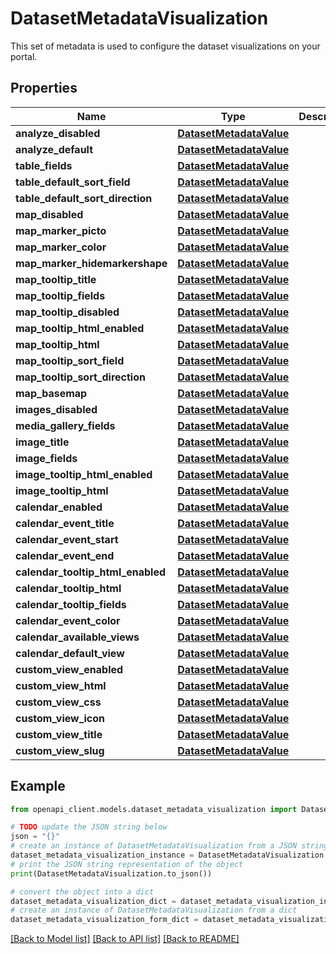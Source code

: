 # DatasetMetadataVisualization

This set of metadata is used to configure the dataset visualizations on your portal.

## Properties

Name | Type | Description | Notes
------------ | ------------- | ------------- | -------------
**analyze_disabled** | [**DatasetMetadataValue**](DatasetMetadataValue.md) |  | [optional] 
**analyze_default** | [**DatasetMetadataValue**](DatasetMetadataValue.md) |  | [optional] 
**table_fields** | [**DatasetMetadataValue**](DatasetMetadataValue.md) |  | [optional] 
**table_default_sort_field** | [**DatasetMetadataValue**](DatasetMetadataValue.md) |  | [optional] 
**table_default_sort_direction** | [**DatasetMetadataValue**](DatasetMetadataValue.md) |  | [optional] 
**map_disabled** | [**DatasetMetadataValue**](DatasetMetadataValue.md) |  | [optional] 
**map_marker_picto** | [**DatasetMetadataValue**](DatasetMetadataValue.md) |  | [optional] 
**map_marker_color** | [**DatasetMetadataValue**](DatasetMetadataValue.md) |  | [optional] 
**map_marker_hidemarkershape** | [**DatasetMetadataValue**](DatasetMetadataValue.md) |  | [optional] 
**map_tooltip_title** | [**DatasetMetadataValue**](DatasetMetadataValue.md) |  | [optional] 
**map_tooltip_fields** | [**DatasetMetadataValue**](DatasetMetadataValue.md) |  | [optional] 
**map_tooltip_disabled** | [**DatasetMetadataValue**](DatasetMetadataValue.md) |  | [optional] 
**map_tooltip_html_enabled** | [**DatasetMetadataValue**](DatasetMetadataValue.md) |  | [optional] 
**map_tooltip_html** | [**DatasetMetadataValue**](DatasetMetadataValue.md) |  | [optional] 
**map_tooltip_sort_field** | [**DatasetMetadataValue**](DatasetMetadataValue.md) |  | [optional] 
**map_tooltip_sort_direction** | [**DatasetMetadataValue**](DatasetMetadataValue.md) |  | [optional] 
**map_basemap** | [**DatasetMetadataValue**](DatasetMetadataValue.md) |  | [optional] 
**images_disabled** | [**DatasetMetadataValue**](DatasetMetadataValue.md) |  | [optional] 
**media_gallery_fields** | [**DatasetMetadataValue**](DatasetMetadataValue.md) |  | [optional] 
**image_title** | [**DatasetMetadataValue**](DatasetMetadataValue.md) |  | [optional] 
**image_fields** | [**DatasetMetadataValue**](DatasetMetadataValue.md) |  | [optional] 
**image_tooltip_html_enabled** | [**DatasetMetadataValue**](DatasetMetadataValue.md) |  | [optional] 
**image_tooltip_html** | [**DatasetMetadataValue**](DatasetMetadataValue.md) |  | [optional] 
**calendar_enabled** | [**DatasetMetadataValue**](DatasetMetadataValue.md) |  | [optional] 
**calendar_event_title** | [**DatasetMetadataValue**](DatasetMetadataValue.md) |  | [optional] 
**calendar_event_start** | [**DatasetMetadataValue**](DatasetMetadataValue.md) |  | [optional] 
**calendar_event_end** | [**DatasetMetadataValue**](DatasetMetadataValue.md) |  | [optional] 
**calendar_tooltip_html_enabled** | [**DatasetMetadataValue**](DatasetMetadataValue.md) |  | [optional] 
**calendar_tooltip_html** | [**DatasetMetadataValue**](DatasetMetadataValue.md) |  | [optional] 
**calendar_tooltip_fields** | [**DatasetMetadataValue**](DatasetMetadataValue.md) |  | [optional] 
**calendar_event_color** | [**DatasetMetadataValue**](DatasetMetadataValue.md) |  | [optional] 
**calendar_available_views** | [**DatasetMetadataValue**](DatasetMetadataValue.md) |  | [optional] 
**calendar_default_view** | [**DatasetMetadataValue**](DatasetMetadataValue.md) |  | [optional] 
**custom_view_enabled** | [**DatasetMetadataValue**](DatasetMetadataValue.md) |  | [optional] 
**custom_view_html** | [**DatasetMetadataValue**](DatasetMetadataValue.md) |  | [optional] 
**custom_view_css** | [**DatasetMetadataValue**](DatasetMetadataValue.md) |  | [optional] 
**custom_view_icon** | [**DatasetMetadataValue**](DatasetMetadataValue.md) |  | [optional] 
**custom_view_title** | [**DatasetMetadataValue**](DatasetMetadataValue.md) |  | [optional] 
**custom_view_slug** | [**DatasetMetadataValue**](DatasetMetadataValue.md) |  | [optional] 

## Example

```python
from openapi_client.models.dataset_metadata_visualization import DatasetMetadataVisualization

# TODO update the JSON string below
json = "{}"
# create an instance of DatasetMetadataVisualization from a JSON string
dataset_metadata_visualization_instance = DatasetMetadataVisualization.from_json(json)
# print the JSON string representation of the object
print(DatasetMetadataVisualization.to_json())

# convert the object into a dict
dataset_metadata_visualization_dict = dataset_metadata_visualization_instance.to_dict()
# create an instance of DatasetMetadataVisualization from a dict
dataset_metadata_visualization_form_dict = dataset_metadata_visualization.from_dict(dataset_metadata_visualization_dict)
```
[[Back to Model list]](../README.md#documentation-for-models) [[Back to API list]](../README.md#documentation-for-api-endpoints) [[Back to README]](../README.md)


